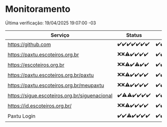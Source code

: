 # Monitoramento

Última verificação: 19/04/2025 19:07:00 -03

|Serviço|Status|Últimas 24h|
|---|---|---|
|https://github.com|<span title="2025-04-12: OK=23">✔️</span><span title="2025-04-13: OK=21">✔️</span><span title="2025-04-14: OK=23">✔️</span><span title="2025-04-15: OK=23">✔️</span><span title="2025-04-16: OK=23">✔️</span><span title="2025-04-17: OK=23">✔️</span><span title="2025-04-18: OK=21">✔️</span>|<span title="18/04/2025 19:08:00 -03 : 200">✔️</span><span title="18/04/2025 20:08:00 -03 : 200">✔️</span><span title="18/04/2025 21:42:00 -03 : 200">✔️</span><span title="18/04/2025 23:15:00 -03 : 200">✔️</span><span title="19/04/2025 00:21:00 -03 : 200">✔️</span><span title="19/04/2025 01:10:00 -03 : 200">✔️</span><span title="19/04/2025 02:08:00 -03 : 200">✔️</span><span title="19/04/2025 03:11:00 -03 : 200">✔️</span><span title="19/04/2025 04:08:00 -03 : 200">✔️</span><span title="19/04/2025 05:10:00 -03 : 200">✔️</span><span title="19/04/2025 06:08:00 -03 : 200">✔️</span><span title="19/04/2025 07:08:00 -03 : 200">✔️</span><span title="19/04/2025 08:06:00 -03 : 200">✔️</span><span title="19/04/2025 09:14:00 -03 : 200">✔️</span><span title="19/04/2025 10:15:00 -03 : 200">✔️</span><span title="19/04/2025 11:07:00 -03 : 200">✔️</span><span title="19/04/2025 12:07:00 -03 : 200">✔️</span><span title="19/04/2025 13:09:00 -03 : 200">✔️</span><span title="19/04/2025 14:07:00 -03 : 200">✔️</span><span title="19/04/2025 15:10:00 -03 : 200">✔️</span><span title="19/04/2025 16:06:00 -03 : 200">✔️</span><span title="19/04/2025 17:09:00 -03 : 200">✔️</span><span title="19/04/2025 18:07:00 -03 : 200">✔️</span><span title="19/04/2025 19:07:00 -03 : 200">✔️</span>|
|https://paxtu.escoteiros.org.br|<span title="2025-04-12: Falhas=23">❌</span><span title="2025-04-13: Falhas=21">❌</span><span title="2025-04-14: OK=4, Falhas=19">⚠️</span><span title="2025-04-15: OK=23">✔️</span><span title="2025-04-16: OK=23">✔️</span><span title="2025-04-17: OK=23">✔️</span><span title="2025-04-18: OK=21">✔️</span>|<span title="18/04/2025 19:08:00 -03 : 200">✔️</span><span title="18/04/2025 20:08:00 -03 : 200">✔️</span><span title="18/04/2025 21:42:00 -03 : 200">✔️</span><span title="18/04/2025 23:15:00 -03 : 200">✔️</span><span title="19/04/2025 00:21:00 -03 : 200">✔️</span><span title="19/04/2025 01:10:00 -03 : 200">✔️</span><span title="19/04/2025 02:08:00 -03 : 200">✔️</span><span title="19/04/2025 03:11:00 -03 : 200">✔️</span><span title="19/04/2025 04:08:00 -03 : 200">✔️</span><span title="19/04/2025 05:10:00 -03 : 200">✔️</span><span title="19/04/2025 06:08:00 -03 : 200">✔️</span><span title="19/04/2025 07:08:00 -03 : 200">✔️</span><span title="19/04/2025 08:06:00 -03 : 200">✔️</span><span title="19/04/2025 09:14:00 -03 : 200">✔️</span><span title="19/04/2025 10:15:00 -03 : 200">✔️</span><span title="19/04/2025 11:07:00 -03 : 200">✔️</span><span title="19/04/2025 12:07:00 -03 : 200">✔️</span><span title="19/04/2025 13:09:00 -03 : 200">✔️</span><span title="19/04/2025 14:07:00 -03 : 200">✔️</span><span title="19/04/2025 15:10:00 -03 : 200">✔️</span><span title="19/04/2025 16:06:00 -03 : 200">✔️</span><span title="19/04/2025 17:09:00 -03 : 200">✔️</span><span title="19/04/2025 18:07:00 -03 : 200">✔️</span><span title="19/04/2025 19:07:00 -03 : 200">✔️</span>|
|https://escoteiros.org.br|<span title="2025-04-12: Falhas=23">❌</span><span title="2025-04-13: Falhas=21">❌</span><span title="2025-04-14: OK=3, Falhas=20">⚠️</span><span title="2025-04-15: OK=23">✔️</span><span title="2025-04-16: OK=22, Falhas=1">⚠️</span><span title="2025-04-17: OK=23">✔️</span><span title="2025-04-18: OK=21">✔️</span>|<span title="18/04/2025 19:08:00 -03 : 200">✔️</span><span title="18/04/2025 20:08:00 -03 : 200">✔️</span><span title="18/04/2025 21:42:00 -03 : 200">✔️</span><span title="18/04/2025 23:15:00 -03 : 200">✔️</span><span title="19/04/2025 00:21:00 -03 : 200">✔️</span><span title="19/04/2025 01:10:00 -03 : 200">✔️</span><span title="19/04/2025 02:08:00 -03 : 200">✔️</span><span title="19/04/2025 03:11:00 -03 : 200">✔️</span><span title="19/04/2025 04:08:00 -03 : 200">✔️</span><span title="19/04/2025 05:10:00 -03 : 200">✔️</span><span title="19/04/2025 06:08:00 -03 : 200">✔️</span><span title="19/04/2025 07:08:00 -03 : 200">✔️</span><span title="19/04/2025 08:06:00 -03 : 200">✔️</span><span title="19/04/2025 09:14:00 -03 : 200">✔️</span><span title="19/04/2025 10:15:00 -03 : 200">✔️</span><span title="19/04/2025 11:07:00 -03 : 200">✔️</span><span title="19/04/2025 12:07:00 -03 : 200">✔️</span><span title="19/04/2025 13:09:00 -03 : 200">✔️</span><span title="19/04/2025 14:07:00 -03 : 200">✔️</span><span title="19/04/2025 15:10:00 -03 : 200">✔️</span><span title="19/04/2025 16:06:00 -03 : 200">✔️</span><span title="19/04/2025 17:09:00 -03 : 200">✔️</span><span title="19/04/2025 18:07:00 -03 : 200">✔️</span><span title="19/04/2025 19:07:00 -03 : 200">✔️</span>|
|https://paxtu.escoteiros.org.br/paxtu|<span title="2025-04-12: Falhas=23">❌</span><span title="2025-04-13: Falhas=21">❌</span><span title="2025-04-14: OK=7, Falhas=16">⚠️</span><span title="2025-04-15: OK=23">✔️</span><span title="2025-04-16: OK=23">✔️</span><span title="2025-04-17: OK=23">✔️</span><span title="2025-04-18: OK=21">✔️</span>|<span title="18/04/2025 19:08:00 -03 : 200">✔️</span><span title="18/04/2025 20:08:00 -03 : 200">✔️</span><span title="18/04/2025 21:42:00 -03 : 200">✔️</span><span title="18/04/2025 23:15:00 -03 : 200">✔️</span><span title="19/04/2025 00:21:00 -03 : 200">✔️</span><span title="19/04/2025 01:10:00 -03 : 200">✔️</span><span title="19/04/2025 02:08:00 -03 : 200">✔️</span><span title="19/04/2025 03:11:00 -03 : 200">✔️</span><span title="19/04/2025 04:08:00 -03 : 200">✔️</span><span title="19/04/2025 05:10:00 -03 : 200">✔️</span><span title="19/04/2025 06:08:00 -03 : 200">✔️</span><span title="19/04/2025 07:08:00 -03 : 200">✔️</span><span title="19/04/2025 08:06:00 -03 : 200">✔️</span><span title="19/04/2025 09:14:00 -03 : 200">✔️</span><span title="19/04/2025 10:15:00 -03 : 200">✔️</span><span title="19/04/2025 11:07:00 -03 : 200">✔️</span><span title="19/04/2025 12:07:00 -03 : 200">✔️</span><span title="19/04/2025 13:09:00 -03 : 200">✔️</span><span title="19/04/2025 14:07:00 -03 : 200">✔️</span><span title="19/04/2025 15:10:00 -03 : 200">✔️</span><span title="19/04/2025 16:06:00 -03 : 200">✔️</span><span title="19/04/2025 17:09:00 -03 : 200">✔️</span><span title="19/04/2025 18:07:00 -03 : 200">✔️</span><span title="19/04/2025 19:07:00 -03 : 200">✔️</span>|
|https://paxtu.escoteiros.org.br/meupaxtu|<span title="2025-04-12: Falhas=23">❌</span><span title="2025-04-13: Falhas=21">❌</span><span title="2025-04-14: OK=5, Falhas=18">⚠️</span><span title="2025-04-15: OK=23">✔️</span><span title="2025-04-16: OK=23">✔️</span><span title="2025-04-17: OK=23">✔️</span><span title="2025-04-18: OK=21">✔️</span>|<span title="18/04/2025 19:08:00 -03 : 200">✔️</span><span title="18/04/2025 20:08:00 -03 : 200">✔️</span><span title="18/04/2025 21:42:00 -03 : 200">✔️</span><span title="18/04/2025 23:15:00 -03 : 200">✔️</span><span title="19/04/2025 00:21:00 -03 : 200">✔️</span><span title="19/04/2025 01:10:00 -03 : 200">✔️</span><span title="19/04/2025 02:09:00 -03 : 200">✔️</span><span title="19/04/2025 03:11:00 -03 : 200">✔️</span><span title="19/04/2025 04:08:00 -03 : 200">✔️</span><span title="19/04/2025 05:10:00 -03 : 200">✔️</span><span title="19/04/2025 06:08:00 -03 : 200">✔️</span><span title="19/04/2025 07:08:00 -03 : 200">✔️</span><span title="19/04/2025 08:06:00 -03 : 200">✔️</span><span title="19/04/2025 09:14:00 -03 : 200">✔️</span><span title="19/04/2025 10:15:00 -03 : 200">✔️</span><span title="19/04/2025 11:07:00 -03 : 200">✔️</span><span title="19/04/2025 12:07:00 -03 : 200">✔️</span><span title="19/04/2025 13:09:00 -03 : 200">✔️</span><span title="19/04/2025 14:07:00 -03 : 200">✔️</span><span title="19/04/2025 15:10:00 -03 : 200">✔️</span><span title="19/04/2025 16:06:00 -03 : 200">✔️</span><span title="19/04/2025 17:09:00 -03 : 200">✔️</span><span title="19/04/2025 18:07:00 -03 : 200">✔️</span><span title="19/04/2025 19:07:00 -03 : 200">✔️</span>|
|https://sigue.escoteiros.org.br/siguenacional|<span title="2025-04-12: OK=23">✔️</span><span title="2025-04-13: OK=20, Falhas=1">⚠️</span><span title="2025-04-14: OK=22, Falhas=1">⚠️</span><span title="2025-04-15: OK=23">✔️</span><span title="2025-04-16: OK=23">✔️</span><span title="2025-04-17: OK=23">✔️</span><span title="2025-04-18: OK=21">✔️</span>|<span title="18/04/2025 19:08:00 -03 : 200">✔️</span><span title="18/04/2025 20:08:00 -03 : 200">✔️</span><span title="18/04/2025 21:42:00 -03 : 200">✔️</span><span title="18/04/2025 23:15:00 -03 : 200">✔️</span><span title="19/04/2025 00:21:00 -03 : 200">✔️</span><span title="19/04/2025 01:10:00 -03 : 200">✔️</span><span title="19/04/2025 02:09:00 -03 : 200">✔️</span><span title="19/04/2025 03:11:00 -03 : 200">✔️</span><span title="19/04/2025 04:08:00 -03 : 200">✔️</span><span title="19/04/2025 05:10:00 -03 : 200">✔️</span><span title="19/04/2025 06:08:00 -03 : 200">✔️</span><span title="19/04/2025 07:08:00 -03 : 200">✔️</span><span title="19/04/2025 08:06:00 -03 : 200">✔️</span><span title="19/04/2025 09:14:00 -03 : 200">✔️</span><span title="19/04/2025 10:15:00 -03 : 200">✔️</span><span title="19/04/2025 11:07:00 -03 : 200">✔️</span><span title="19/04/2025 12:07:00 -03 : 200">✔️</span><span title="19/04/2025 13:09:00 -03 : 200">✔️</span><span title="19/04/2025 14:07:00 -03 : 200">✔️</span><span title="19/04/2025 15:10:00 -03 : 200">✔️</span><span title="19/04/2025 16:06:00 -03 : 200">✔️</span><span title="19/04/2025 17:09:00 -03 : 200">✔️</span><span title="19/04/2025 18:07:00 -03 : 200">✔️</span><span title="19/04/2025 19:07:00 -03 : 200">✔️</span>|
|https://id.escoteiros.org.br/|<span title="2025-04-12: Falhas=23">❌</span><span title="2025-04-13: Falhas=21">❌</span><span title="2025-04-14: OK=3, Falhas=20">⚠️</span><span title="2025-04-15: OK=23">✔️</span><span title="2025-04-16: OK=23">✔️</span><span title="2025-04-17: OK=23">✔️</span><span title="2025-04-18: OK=21">✔️</span>|<span title="18/04/2025 19:08:00 -03 : 200">✔️</span><span title="18/04/2025 20:08:00 -03 : 200">✔️</span><span title="18/04/2025 21:42:00 -03 : 200">✔️</span><span title="18/04/2025 23:15:00 -03 : 200">✔️</span><span title="19/04/2025 00:21:00 -03 : 200">✔️</span><span title="19/04/2025 01:10:00 -03 : 200">✔️</span><span title="19/04/2025 02:09:00 -03 : 200">✔️</span><span title="19/04/2025 03:11:00 -03 : 200">✔️</span><span title="19/04/2025 04:08:00 -03 : 200">✔️</span><span title="19/04/2025 05:10:00 -03 : 200">✔️</span><span title="19/04/2025 06:08:00 -03 : 200">✔️</span><span title="19/04/2025 07:08:00 -03 : 200">✔️</span><span title="19/04/2025 08:06:00 -03 : 200">✔️</span><span title="19/04/2025 09:14:00 -03 : 200">✔️</span><span title="19/04/2025 10:15:00 -03 : 200">✔️</span><span title="19/04/2025 11:07:00 -03 : 200">✔️</span><span title="19/04/2025 12:07:00 -03 : 200">✔️</span><span title="19/04/2025 13:09:00 -03 : 200">✔️</span><span title="19/04/2025 14:07:00 -03 : 200">✔️</span><span title="19/04/2025 15:10:00 -03 : 200">✔️</span><span title="19/04/2025 16:06:00 -03 : 200">✔️</span><span title="19/04/2025 17:09:00 -03 : 200">✔️</span><span title="19/04/2025 18:07:00 -03 : 200">✔️</span><span title="19/04/2025 19:07:00 -03 : 200">✔️</span>|
|Paxtu Login|<span title="2025-04-12: OK=23">✔️</span><span title="2025-04-13: OK=21">✔️</span><span title="2025-04-14: OK=22, Falhas=1">⚠️</span><span title="2025-04-15: OK=23">✔️</span><span title="2025-04-16: OK=23">✔️</span><span title="2025-04-17: OK=23">✔️</span><span title="2025-04-18: OK=21">✔️</span>|<span title="18/04/2025 19:08:00 -03 : 200">✔️</span><span title="18/04/2025 20:08:00 -03 : 200">✔️</span><span title="18/04/2025 21:42:00 -03 : 200">✔️</span><span title="18/04/2025 23:15:00 -03 : 200">✔️</span><span title="19/04/2025 00:21:00 -03 : 200">✔️</span><span title="19/04/2025 01:10:00 -03 : 200">✔️</span><span title="19/04/2025 02:09:00 -03 : 200">✔️</span><span title="19/04/2025 03:11:00 -03 : 200">✔️</span><span title="19/04/2025 04:08:00 -03 : 200">✔️</span><span title="19/04/2025 05:10:00 -03 : 200">✔️</span><span title="19/04/2025 06:08:00 -03 : 200">✔️</span><span title="19/04/2025 07:08:00 -03 : 200">✔️</span><span title="19/04/2025 08:06:00 -03 : 200">✔️</span><span title="19/04/2025 09:14:00 -03 : 200">✔️</span><span title="19/04/2025 10:15:00 -03 : 200">✔️</span><span title="19/04/2025 11:07:00 -03 : 200">✔️</span><span title="19/04/2025 12:07:00 -03 : 200">✔️</span><span title="19/04/2025 13:09:00 -03 : 200">✔️</span><span title="19/04/2025 14:07:00 -03 : 200">✔️</span><span title="19/04/2025 15:10:00 -03 : 200">✔️</span><span title="19/04/2025 16:06:00 -03 : 200">✔️</span><span title="19/04/2025 17:09:00 -03 : 200">✔️</span><span title="19/04/2025 18:07:00 -03 : 200">✔️</span><span title="19/04/2025 19:07:00 -03 : 200">✔️</span>|
